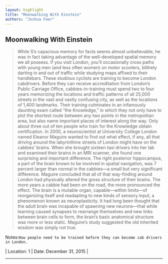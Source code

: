 ```yaml
---
layout: highlight
title: "Moonwalking With Einstein"
authors: "Joshua Foer"
---
```



## Moonwalking With Einstein

 > While S’s capacious memory for facts seems almost unbelievable, he was in fact taking advantage of the well-developed spatial memory we all possess. If you visit London, you’ll occasionally cross paths with young men (and less often women) on motor scooters, blithely darting in and out of traffic while studying maps affixed to their handlebars. These studious cyclists are training to become London cabdrivers. Before they can receive accreditation from London’s Public Carriage Office, cabbies-in-training must spend two to four years memorizing the locations and traffic patterns of all 25,000 streets in the vast and vastly confusing city, as well as the locations of 1,400 landmarks. Their training culminates in an infamously daunting exam called “the Knowledge,” in which they not only have to plot the shortest route between any two points in the metropolitan area, but also name important places of interest along the way. Only about three out of ten people who train for the Knowledge obtain certification. In 2000, a neuroscientist at University College London named Eleanor Maguire wanted to find out what effect, if any, all that driving around the labyrinthine streets of London might have on the cabbies’ brains. When she brought sixteen taxi drivers into her lab and examined their brains in an MRI scanner, she found one surprising and important difference. The right posterior hippocampus, a part of the brain known to be involved in spatial navigation, was 7 percent larger than normal in the cabbies—a small but very significant difference. Maguire concluded that all of that way-finding around London had physically altered the gross structure of their brains. The more years a cabbie had been on the road, the more pronounced the effect. The brain is a mutable organ, capable—within limits—of reorganizing itself and readapting to new kinds of sensory input, a phenomenon known as neuroplasticity. It had long been thought that the adult brain was incapable of spawning new neurons—that while learning caused synapses to rearrange themselves and new links between brain cells to form, the brain’s basic anatomical structure was more or less static. Maguire’s study suggested the old inherited wisdom was simply not true.


Notes:`How people need to be trained before they can become cab drivers in London.`

| Location: 1 | 
 Date: December 31, 2015 |
<br>

----------
<br><br>
